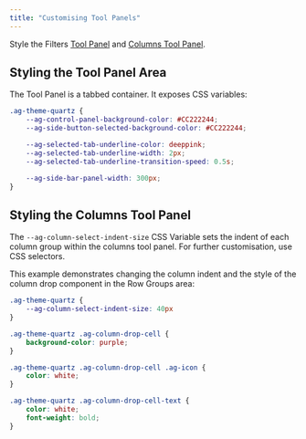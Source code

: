 ```yaml
---
title: "Customising Tool Panels"
---
```


Style the Filters [Tool Panel](/component-tool-panel/) and [Columns Tool Panel](/tool-panel-columns/).

## Styling the Tool Panel Area

The Tool Panel is a tabbed container. It exposes CSS variables:

```css
.ag-theme-quartz {
    --ag-control-panel-background-color: #CC222244;
    --ag-side-button-selected-background-color: #CC222244;

    --ag-selected-tab-underline-color: deeppink;
    --ag-selected-tab-underline-width: 2px;
    --ag-selected-tab-underline-transition-speed: 0.5s;

    --ag-side-bar-panel-width: 300px;
}
```

<grid-example title='Tool Panel Area Styling' name='tool-panel-tabs' type='generated' options='{ "exampleHeight": 450, "enterprise": true, "modules": ["clientside", "rowgrouping", "menu", "setfilter", "columnpanel", "filterpanel"]  }'></grid-example>

## Styling the Columns Tool Panel

The `--ag-column-select-indent-size` CSS Variable sets the indent of each column group within the columns tool panel. For further customisation, use CSS selectors.

This example demonstrates changing the column indent and the style of the column drop component in the Row Groups area:

```css
.ag-theme-quartz {
    --ag-column-select-indent-size: 40px
}

.ag-theme-quartz .ag-column-drop-cell {
    background-color: purple;
}

.ag-theme-quartz .ag-column-drop-cell .ag-icon {
    color: white;
}

.ag-theme-quartz .ag-column-drop-cell-text {
    color: white;
    font-weight: bold;
}
```

<grid-example title='Columns Tool Panel' name='column-tool-panel' type='generated' options='{ "exampleHeight": 450, "enterprise": true, "modules": ["clientside", "rowgrouping", "menu", "setfilter", "columnpanel"]  }'></grid-example>
